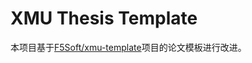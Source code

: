 # XMU Thesis Template

本项目基于[F5Soft/xmu-template](https://github.com/F5Soft/xmu-template?tab=readme-ov-file)项目的论文模板进行改进。